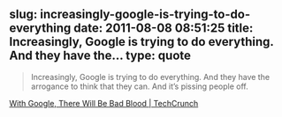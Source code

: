 slug: increasingly-google-is-trying-to-do-everything
date: 2011-08-08 08:51:25
title: Increasingly, Google is trying to do everything. And they have the...
type: quote
---

> Increasingly, Google is trying to do everything. And they have the arrogance to think that they can. And it’s pissing people off.

[With Google, There Will Be Bad Blood | TechCrunch](http://techcrunch.com/2011/08/06/ive-abandoned-my-boy/)
